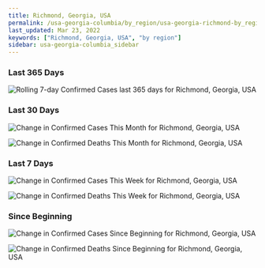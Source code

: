 ```yaml
---
title: Richmond, Georgia, USA
permalink: /usa-georgia-columbia/by_region/usa-georgia-richmond-by_region.html
last_updated: Mar 23, 2022
keywords: ["Richmond, Georgia, USA", "by region"]
sidebar: usa-georgia-columbia_sidebar
---
```


<h3>Last 365 Days</h3>

![Rolling 7-day Confirmed Cases last 365 days for Richmond, Georgia, USA](/covid_tracker/images/graphs/usa-georgia-richmond-weekly_totals_graph.png)

<h3>Last 30 Days</h3>

![Change in Confirmed Cases This Month for Richmond, Georgia, USA](/covid_tracker/images/graphs/usa-georgia-richmond-delta_confirmed-30_days_graph.png)

![Change in Confirmed Deaths This Month for Richmond, Georgia, USA](/covid_tracker/images/graphs/usa-georgia-richmond-delta_deaths-30_days_graph.png)

<h3>Last 7 Days</h3>

![Change in Confirmed Cases This Week for Richmond, Georgia, USA](/covid_tracker/images/graphs/usa-georgia-richmond-delta_confirmed-7_days_graph.png)

![Change in Confirmed Deaths This Week for Richmond, Georgia, USA](/covid_tracker/images/graphs/usa-georgia-richmond-delta_deaths-7_days_graph.png)

<h3>Since Beginning</h3>

![Change in Confirmed Cases Since Beginning for Richmond, Georgia, USA](/covid_tracker/images/graphs/usa-georgia-richmond-delta_confirmed-since_beginning_graph.png)

![Change in Confirmed Deaths Since Beginning for Richmond, Georgia, USA](/covid_tracker/images/graphs/usa-georgia-richmond-delta_deaths-since_beginning_graph.png)
